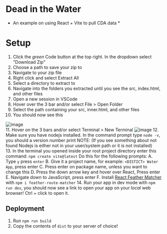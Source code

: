 # Dead in the Water
* An example on using React + Vite to pull CDA data *

# Setup
1. Click the _green_ Code button at the top right. In the dropdown select "Download Zip"
2. Choose a path to save your zip to
3. Navigate to your zip file
4. Right click and select Extract All
5. Select a directory to extract to 
6. Navigate into the folders you extracted until you see the src, index.html, and other files
7. Open a new session in VSCode
8. Hover over the 3 bar and/or select File > Open Folder
9. Select the path containing your src, inner.html, and other files
10. You should now see this  

![image](https://user-images.githubusercontent.com/23619282/233383474-c08c607b-23e3-433e-a825-c5e87bc25de2.png)  
11. Hover on the 3 bars and/or select Terminal > New Terminal 
![image](https://user-images.githubusercontent.com/23619282/233383724-5b1e89c3-8c55-4315-bba5-659f7ec00553.png)
12. Make sure you have nodejs installed. In the command prompt type `node -v`, you should a version number print
 NOTE: (If you see something about not found Nodejs is either not in your user/system path or it is not installed)  
13. In the terminal you opened inside your root project directory enter this command: `npm create vite@latest`
  Do this for the following prompts:
  A. Type `y` press `enter`
  B. Give it a project name, for example: `<DISTICT> Water App`, press enter
  C. Press enter on package name, unless you want to change this 
  D. Press the down arrow key and hover over React, Press enter
  E. Navigate down to JavaScript, press enter
  F. Install [React Feather Matcher](https://www.npmjs.com/package/feather-route-matcher) with `npm i feather-route-matcher`
14. Run your app in dev mode with `npm run dev`, you should now see a link to open your app on your _local_ web browser! Ctrl + click to open it. 

## Deployment
1. Run `npm run build`
2. Copy the contents of `dist` to your server of choice!
